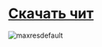 # [Скачать чит](https://github.com/C0deroid/fluffy-octo-pancake/releases/tag/latest)

![maxresdefault](https://github.com/Rulan-hash/Minecraft/assets/173346076/302370d7-43c7-4e79-85bd-f9a07624bcbd)

